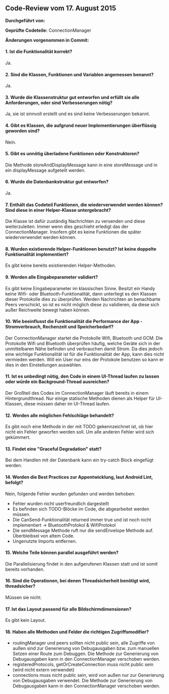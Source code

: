 
## Code-Review vom 17. August 2015

**Durchgeführt von:**

**Geprüfte Codeteile:** ConnectionManager

**Änderungen vorgenommen in Commit:**

#### 1. Ist die Funktionalität korrekt?

Ja.

#### 2. Sind die Klassen, Funktionen und Variablen angemessen benannt?

Ja.

#### 3. Wurde die Klassenstruktur gut entworfen und erfüllt sie alle Anforderungen, oder sind Verbesserungen nötig?

Ja, sie ist sinnvoll erstellt und es sind keine Verbesserungen bekannt.

#### 4. Gibt es Klassen, die aufgrund neuer Implementierungen überflüssig geworden sind?

Nein.

#### 5. Gibt es unnötig überladene Funktionen oder Konstruktoren?

Die Methode storeAndDisplayMessage kann in eine storeMessage und in ein displayMessage aufgeteilt werden.

#### 6. Wurde die Datenbankstruktur gut entworfen?

Ja.

#### 7. Enthält das Codeteil Funktionen, die wiederverwendet werden können? Sind diese in einer Helper-Klasse untergebracht?

Die Klasse ist dafür zuständig Nachrichten zu versenden und diese weiterzuleiten. Immer wenn dies geschieht erledigt das der ConnectionManager. Insofern gibt es keine Funktionen die später wiederverwendet werden können.

#### 8. Wurden existierende Helper-Funktionen benutzt? Ist keine doppelte Funktionalität implementiert?

Es gibt keine bereits existierenden Helper-Methoden.

#### 9. Werden alle Eingabeparameter validiert?

Es gibt keine Eingabeparameter im klassischen Sinne. Besitzt ein Handy keine Wifi- oder Bluetooth-Funktionalität, dann unterliegt es den Klassen dieser Protokolle dies zu überprüfen. Werden Nachrichten an benachbarte Peers verschickt, so ist es nicht möglich diese zu validieren, da diese sich außer Reichweite bewegt haben können.

#### 10. Wie beeinflusst die Funktionalität die Performance der App - Stromverbrauch, Rechenzeit und Speicherbedarf?

Der ConnectionManager startet die Protokolle Wifi, Bluetooth und GCM. Die Protokolle Wifi und Bluetooth überprüfen häufig, welche Geräte sich in der unmittelbaren Nähe befinden und verbrauchen damit Strom. Da dies jedoch eine wichtige Funktionalität ist für die Funktionalität der App, kann dies nicht vermieden werden. Will ein User nur eins der Protokole benutzen so kann er dies in den Einstellungen auswählen.

#### 11. Ist es unbedingt nötig, den Code in einem UI-Thread laufen zu lassen oder würde ein Background-Thread ausreichen?

Der Großteil des Codes im ConnectionManager läuft bereits in einem Hintergrundthread. Nur einige statische Methoden dienen als Helper für UI-Klassen, diese müssen daher im UI-Thread laufen.

#### 12. Werden alle möglichen Fehlschläge behandelt?

Es gibt noch eine Methode in der mit TODO gekennzeichnet ist, ob hier nicht ein Fehler geworfen werden soll. Um alle anderen Fehler wird sich gekümmert.

#### 13. Findet eine "Graceful Degradation" statt?

Bei dem Handlen mit der Datenbank kann ein try-catch Block eingefügt werden.

#### 14. Werden die Best Practices zur Appentwicklung, laut Android Lint, befolgt?

Nein, folgende Fehler wurden gefunden und werden behoben:

- Fehler wurden nicht userfreundlich dargestellt
- Es befinden sich TODO-Blöcke im Code, die abgearbeitet werden müssen.
- Die CanSend-Funktionalität returned immer true und ist noch nicht implementiert -> BluetoothProtokol & WifiProtokol
- Die sendMessage Methode ruft nur die sendEnvelope Methode auf. Überbleibsel von altem Code.
- Ungenutzte Imports entfernen.

#### 15. Welche Teile können parallel ausgeführt werden?

Die Parallelisierung findet in den aufgerufenen Klassen statt und ist somit bereits vorhanden.

#### 16. Sind die Operationen, bei denen Threadsicherheit benötigt wird, threadsicher?

Müssen sie nicht.

#### 17. Ist das Layout passend für alle Bildschirmdimensionen?

Es gibt kein Layout.

#### 18. Haben alle Methoden und Felder die richtigen Zugriffsmodifier?

- routingManager und peers sollten nicht public sein, alle Zugriffe von außen sind zur Generierung von Debugausgaben bzw. zum manuellen Setzen einer Route zum Debuggen. Die Methode zur Generierung von Debugausgaben kann in den ConnectionManager verschoben werden.
- registeredProtocols, getOrCreateConnection muss nicht public sein (wird nicht extern verwendet)
- connections muss nicht public sein, wird von außen nur zur Generierung von Debugausgaben verwendet. Die Methode zur Generierung von Debugausgaben kann in den ConnectionManager verschoben werden.
